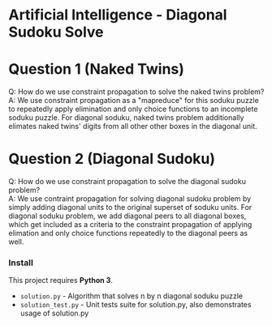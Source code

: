 # Artificial Intelligence - Diagonal Sudoku Solve

# Question 1 (Naked Twins)
Q: How do we use constraint propagation to solve the naked twins problem?  
A: We use constraint propagation as a "mapreduce" for this soduku puzzle to repeatedly apply elimination
   and only choice functions to an incomplete  soduku puzzle. For diagonal soduku,
   naked twins problem additionally elimates naked twins' digits from all other other boxes in the diagonal unit.


# Question 2 (Diagonal Sudoku)
Q: How do we use constraint propagation to solve the diagonal sudoku problem?  
A: We use contraint propagation for solving diagonal sudoku problem by simply adding diagonal units to the original
   superset of soduku units. For diagonal soduku problem, we add diagonal peers to all diagonal boxes, which get included
   as a criteria to the constraint propagation of applying elimation and only choice functions repeatedly to the diagonal peers as well.

### Install

This project requires **Python 3**.

* `solution.py` - Algorithm that solves n by n diagonal soduku puzzle
* `solution_test.py` - Unit tests suite for solution.py, also demonstrates usage of solution.py
